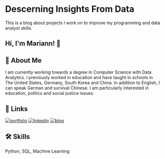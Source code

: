 
# Descerning Insights From Data

This is a blog about projects I work on to improve my programming and data analyst skills.

## Hi, I'm Mariann! 👋

## 🚀 About Me
I am currently working towards a degree in Computer Science with Data Analytics. I previously worked in education and have taught in schools in The United States, Germany, South Korea and China. In addition to English, I can speak German and survival Chinese. I am particularly interested in education, politics and social justice issues.
 
## 🔗 Links
[![portfolio](https://img.shields.io/badge/my_portfolio-000?style=for-the-badge&logo=ko-fi&logoColor=white)](https://github.com/MariannBea)
[![linkedin](https://img.shields.io/badge/linkedin-0A66C2?style=for-the-badge&logo=linkedin&logoColor=white)](https://https://www.linkedin.com/in/mariann-beagrie/)
[![blog](https://img.shields.io/badge/twitter-1DA1F2?style=for-the-badge&logo=twitter&logoColor=white)](https://MariannBea.github.io)

  
## 🛠 Skills
Python, SQL, Machine Learning



  
